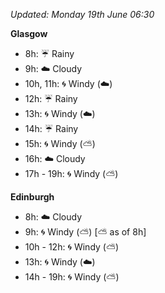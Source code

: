 *Updated: Monday 19th June 06:30*

**Glasgow**

* 8h: :umbrella: Rainy
* 9h: :cloud: Cloudy
* 10h, 11h: :cyclone: Windy (:cloud:)
* 12h: :umbrella: Rainy
* 13h: :cyclone: Windy (:cloud:)
* 14h: :umbrella: Rainy
* 15h: :cyclone: Windy (:partly_sunny:)
* 16h: :cloud: Cloudy
* 17h - 19h: :cyclone: Windy (:partly_sunny:)

**Edinburgh**

* 8h: :cloud: Cloudy
* 9h: :cyclone: Windy (:partly_sunny:) [:partly_sunny: as of 8h]
* 10h - 12h: :cyclone: Windy (:partly_sunny:)
* 13h: :cyclone: Windy (:cloud:)
* 14h - 19h: :cyclone: Windy (:partly_sunny:)
